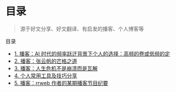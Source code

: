 
# 目录



>  源于好文分享、好文翻译、有启发的播客、个人博客等

 
目录
- [1. 播客：AI 时代的频率跃迁背景下个人的选择：高频的卷或低频的定](/post/YiFJboYv.html)
- [2. 播客：张云帆的芒格之道](/post/Ekpm9VwQ.html)
- [3. 播客：人生危机不是崩溃而是瓦解](/post/kmnAbbb7.html)
- [4. 个人常用工具及技巧分享](/post/ztnUty11.html)
- [5. 播客：rrweb 作者的某期播客节目纪要](/post/uRJp5rVx.html)